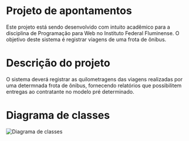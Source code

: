 # Projeto de apontamentos
Este projeto está sendo desenvolvido com intuito acadêmico para a disciplina de Programação para Web no Instituto Federal Fluminense. O objetivo deste sistema é registrar viagens de uma frota de ônibus.

# Descrição do projeto
O sistema deverá registrar as quilometragens das viagens realizadas por uma determnada frota de ônibus, fornecendo relatórios que possibilitem entregas ao contratante no modelo pré determinado.

# Diagrama de classes

![Diagrama de classes](https://viewer.diagrams.net/?tags=%7B%7D&highlight=0000ff&edit=_blank&layers=1&nav=1#G1lPCMHg66RqJBXXJkyJyOywIYHlEzAE7O)
